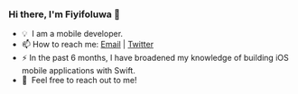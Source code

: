 ### Hi there, I'm Fiyifoluwa 👋

- 💡 &nbsp;I am a mobile developer.
- 📫 How to reach me: <a href="mailto:fiyifxluwa@gmail.com">Email</a> | <a href="https://twitter.com/fiyifxluwa">Twitter</a>
- ⚡ In the past 6 months, I have broadened my knowledge of building iOS mobile applications with Swift.
- 💬 &nbsp;Feel free to reach out to me!
